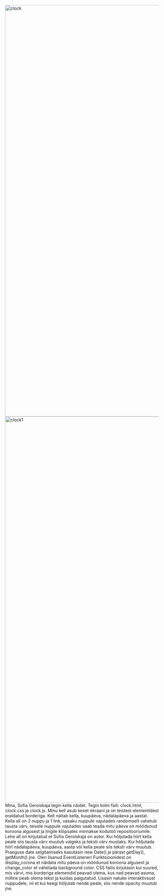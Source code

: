 <img width="1347" alt="clock" src="https://user-images.githubusercontent.com/70939482/110291125-3c93d080-7ff4-11eb-9b14-017d52820834.png">
<img width="1264" alt="clock1" src="https://user-images.githubusercontent.com/70939482/110291130-3d2c6700-7ff4-11eb-922d-e9b56d291818.png">
Mina, Sofia Geroiskaja tegin kella näidet. Tegin kolm faili: clock.html, clock.css ja clock.js. 
Minu kell asub keset ekraani ja on teistest elementidest eraldatud borderiga. 
Kell näitab kella, kuupäeva, nädalapäeva ja aastat. 
Kella all on 2 nuppu ja 1 link, vasaku nuppule vajutades randomselt vahetub tausta värv, teisele nuppule vajutades saab teada mitu päeva on möödunud koroona algusest 
ja lingile klõpsates minnakse kodutöö repositooriumile. Lehe all on kirjutatud et Sofia Geroiskaja on autor. 
Kui hõljutada hiirt kella peale siis tausta värv muutub valgeks ja teksti värv mustaks.
Kui hõljutada hiirt nädalapäeva, kuupäeva, aasta või kella peale siis teksti värv muutub.
Praeguse date selgitamiseks kasutasin new Date() ja pärast getDay(), getMonth() jne.
Olen lisanud EventListeneri
Funktsioonidest on display_corona et näidata mitu päeva on möödunud koroona algusest  ja change_color et vahetada background color.
CSS failis kirjutasin kui suured, mis värvi, mis borderiga elemendid peavad olema, kus nad peavad asuma, milline peab olema tekst ja kuidas paigutatud. Lisasin natuke interaktivsust nuppudele, nii et kui keegi hõljutab nende peale, siis nende opacity muutub jne.
